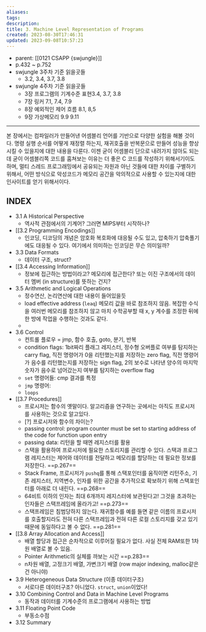 ```yaml
---
aliases: 
tags: 
description:
title: 3. Machine Level Representation of Programs
created: 2023-08-30T17:46:31
updated: 2023-09-08T10:57:23
---
```

- parent: [[0121 CSAPP {swjungle}]]
- p.432 ~ p.752
- swjungle 3주차 기준 읽을곳들
	- 3.2, 3.4, 3.7, 3.8
- swjungle 4주차 기준 읽을곳들
	- 3장 프로그램의 기계수준 표현3.4, 3.7, 3.8
	- 7장 링커 7.1, 7.4, 7.9
	- 8장 예외적인 제어 흐름 8.1, 8,5
	- 9장 가상메모리 9.9 9.11
___
본 장에서는 컴파일러가 만들어낸 어셈블리 언어를 기반으로 다양한 실험을 해볼 것이다. 명령 실행 순서를 어떻게 재정렬 하는지, 재귀호출을 반복문으로 만들어 성능을 향상시킬 수 있을지에 대한 내용을 다룬다. 이젠 굳이 어셈블리 단으로 내려가지 않아도 되는데 굳이 어셈블리쪽 코드를 훔쳐보는 이유는 더 좋은 C 코드를 작성하기 위해서기이도 하며, 멀티 스레드 프로그래밍에서 공유되는 자원과 아닌 것들에 대한 차이를 구별하기 위해서, 어떤 방식으로 악성코드가 메모리 공간을 악의적으로 사용할 수 있는지에 대한 인사이트를 얻기 위해서이다.

## INDEX

- 3.1 A Historical Perspective
	- 역사적 관점에서의 기계어? 그러면 MIPS부터 시작하나?
- [[3.2 Programming Encodings]]
	- 인코딩, 디코딩의 개념은 암호화 복호화에 대응될 수도 있고, 압축하기 압축풀기에도 대응될 수 있다. 여기에서 의미하는 인코딩은 무슨 의미일까?
- 3.3 Data Formats
	- 데이터 구조, struct?
- [[3.4 Accessing Information]]
	- 정보에 접근하는 방법이라고? 메모리에 접근한다? 또는 이진 구조에서의 데이터 멤버 (in structure)를 뜻하는 건지?
- 3.5 Arithmetic and Logical Operations
	- 정수연산, 논리연산에 대한 내용이 들어있을듯
	- load effective address (`leaq`) 메모리 값을 바로 참조하지 않음. 복잡한 수식을 여러번 메모리를 참조하지 않고 마치 수학공부할 때 x, y 계수를 조정한 뒤에 한 방에 작업을 수행하는 것과도 같다.
	- 
- 3.6 Control
	- 컨트롤 플로우 = jmp, 함수 호출, goto, 분기, 반복
	- condition flags: 1bit짜리 플래그 레지스터, 정수형 오버플로 여부를 탐지하는 carry flag, 직전 명령어가 0을 리턴했는지를 저장하는 zero flag, 직전 명령어가 음수를 리턴했는지를 저장하는 sign flag, 2의 보수로 나타낸 양수의 마지막 숫자가 음수로 넘어갔는지 여부를 탐지하는 overflow flag
	- `set` 명령어들: cmp 결과를 특정 
	- `jmp` 명령어: 
	- `loops`
- [[3.7 Procedures]]
	- 프로시저는 함수의 옛말이다. 알고리즘을 연구하는 곳에서는 아직도 프로시저를 사용하는 것으로 알고있다. 
	- [?] 프로시저와 함수의 차이는?
	- passing control: program counter must be set to starting address of the code for function upon entry
	- passing data: 리턴을 할 때엔 레지스터를 활용
	- 스택을 활용하여 프로시저에 필요한 스토리지를 관리할 수 있다. 스택과 프로그램 레지스터는 제어와 데이터를 전달하고 메모리를 할당하는 데 필요한 정보를 저장한다. ==p.267==
	- Stack Frame, 프로시저가 `pushq`를 통해 스택포인터를 움직이면 리턴주소, 기존 레지스터, 지역변수, 인자를 위한 공간을 추가적으로 확보하기 위해 스택포인터를 아래로 더 내린다. ==p.268==
	- 64비트 이하의 인자는 최대 6개까지 레지스터에 보관된다고! 그것을 초과하는 인자들은 스택프레임에 올라가고! ==p.273==
	- 스택프레임은 침범당하지 않는다. 재귀함수를 예를 들면 같은 이름의 프로시저를 호출할지라도 전혀 다른 스택프레임과 전혀 다른 로컬 스토리지를 갖고 있기 때문에 동일하다고 볼 수 없다. ==p.281==
- [[3.8 Array Allocation and Access]]
	- 배열 할당과 접근은 순차적으로 이루어질 필요가 없다. 사실 전체 RAM또한 1차원 배열로 볼 수 있음.
	- Pointer Arithmetic의 실체를 까보는 시간 ==p.283==
	- n차원 배열, 고정크기 배열, 가변크기 배열 (row major indexing, malloc같은 건 아니야)
- 3.9 Heterogeneous Data Structure (이종 데이터구조)
	- 서로다른 데이터구조? 아니었다. `struct`, `union`이었다!
- 3.10 Combining Control and Data in Machine Level Programs
	- 동작과 데이터를 기계수준의 프로그램에서 사용하는 방법
- 3.11 Floating Point Code
	- 부동소수점
- 3.12 Summary
